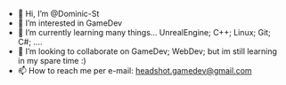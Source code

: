 - 👋 Hi, I’m @Dominic-St
- 👀 I’m interested in GameDev
- 🌱 I’m currently learning many things... UnrealEngine; C++; Linux; Git; C#; ....
- 💞️ I’m looking to collaborate on GameDev; WebDev; but im still learning in my spare time :)
- 📫 How to reach me per e-mail: headshot.gamedev@gmail.com
